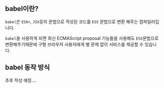 ## babel이란?

`babel`은 `ES6+`, `JSX`등의 문법으로 작성된 코드를 `ES5` 문법으로 변환 해주는 컴파일러입니다.

`babel`을 사용하게 되면 최신 ECMAScript proposal 기능들을 사용해도 `ES5`문법으로 변환해주기때문에 구형 브라우저 사용자에게 별 문제 없이 서비스를 제공할 수 있습니다.

## babel 동작 방식

추후 작성 예정....